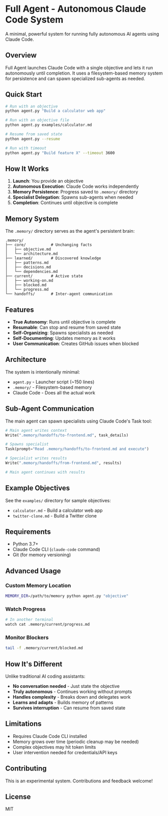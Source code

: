 # Full Agent - Autonomous Claude Code System

A minimal, powerful system for running fully autonomous AI agents using Claude Code.

## Overview

Full Agent launches Claude Code with a single objective and lets it run autonomously until completion. It uses a filesystem-based memory system for persistence and can spawn specialized sub-agents as needed.

## Quick Start

```bash
# Run with an objective
python agent.py "Build a calculator web app"

# Run with an objective file
python agent.py examples/calculator.md

# Resume from saved state
python agent.py --resume

# Run with timeout
python agent.py "Build feature X" --timeout 3600
```

## How It Works

1. **Launch**: You provide an objective
2. **Autonomous Execution**: Claude Code works independently
3. **Memory Persistence**: Progress saved to `.memory/` directory
4. **Specialist Delegation**: Spawns sub-agents when needed
5. **Completion**: Continues until objective is complete

## Memory System

The `.memory/` directory serves as the agent's persistent brain:

```
.memory/
├── core/           # Unchanging facts
│   ├── objective.md
│   └── architecture.md
├── learned/        # Discovered knowledge
│   ├── patterns.md
│   ├── decisions.md
│   └── dependencies.md
├── current/        # Active state
│   ├── working-on.md
│   ├── blocked.md
│   └── progress.md
└── handoffs/       # Inter-agent communication
```

## Features

- **True Autonomy**: Runs until objective is complete
- **Resumable**: Can stop and resume from saved state
- **Self-Organizing**: Spawns specialists as needed
- **Self-Documenting**: Updates memory as it works
- **User Communication**: Creates GitHub issues when blocked

## Architecture

The system is intentionally minimal:
- `agent.py` - Launcher script (~150 lines)
- `.memory/` - Filesystem-based memory
- Claude Code - Does all the actual work

## Sub-Agent Communication

The main agent can spawn specialists using Claude Code's Task tool:

```python
# Main agent writes context
Write(".memory/handoffs/to-frontend.md", task_details)

# Spawns specialist
Task(prompt="Read .memory/handoffs/to-frontend.md and execute")

# Specialist writes results
Write(".memory/handoffs/from-frontend.md", results)

# Main agent continues with results
```

## Example Objectives

See the `examples/` directory for sample objectives:
- `calculator.md` - Build a calculator web app
- `twitter-clone.md` - Build a Twitter clone

## Requirements

- Python 3.7+
- Claude Code CLI (`claude-code` command)
- Git (for memory versioning)

## Advanced Usage

### Custom Memory Location
```bash
MEMORY_DIR=/path/to/memory python agent.py "objective"
```

### Watch Progress
```bash
# In another terminal
watch cat .memory/current/progress.md
```

### Monitor Blockers
```bash
tail -f .memory/current/blocked.md
```

## How It's Different

Unlike traditional AI coding assistants:
- **No conversation needed** - Just state the objective
- **Truly autonomous** - Continues working without prompts
- **Handles complexity** - Breaks down and delegates work
- **Learns and adapts** - Builds memory of patterns
- **Survives interruption** - Can resume from saved state

## Limitations

- Requires Claude Code CLI installed
- Memory grows over time (periodic cleanup may be needed)
- Complex objectives may hit token limits
- User intervention needed for credentials/API keys

## Contributing

This is an experimental system. Contributions and feedback welcome!

## License

MIT